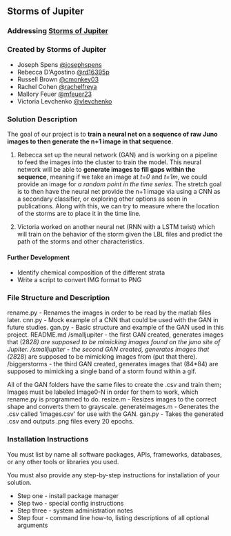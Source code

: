 ## Storms of Jupiter

### Addressing [Storms of Jupiter](https://github.com/amnh/HackTheSolarSystem/wiki/The-Storms-of-Jupiter)

### Created by Storms of Jupiter
* Joseph Spens [@josephspens](https://github.com/josephspens)
* Rebecca D'Agostino [@rd16395p](https://github.com/rd16395p)
* Russell Brown [@cmonkey03](https://github.com/cmonkey03)
* Rachel Cohen [@rachelfreya](https://github.com/rachelfreya)
* Mallory Feuer [@mfeuer23](https://github.com/mfeuer23)
* Victoria Levchenko [@vlevchenko](https://github.com/vlevchenko)

### Solution Description

The goal of our project is to **train a neural net on a sequence of raw Juno images to then generate the n+1 image in that sequence**.

1. Rebecca set up the neural network (GAN) and is working on a pipeline to feed the images into the cluster to train the model. This neural network will be able to **generate images to fill gaps within the sequence**, meaning if we take an image at _t=0_ and _t=1m_, we could provide an image for _a random point in the time series_. The stretch goal is to then have the neural net provide the n+1 image via using a CNN as a secondary classifier, or exploring other options as seen in publications. Along with this, we can try to measure where the location of the storms are to place it in the time line.

2. Victoria worked on another neural net (RNN with a LSTM twist) which will train on the behavior of the storm given the LBL files and predict the path of the storms and other characteristics.

#### Further Development
- Identify chemical composition of the different strata
- Write a script to convert IMG format to PNG

### File Structure and Description

rename.py - Renames the images in order to be read by the matlab files later.
cnn.py - Mock example of a CNN that could be used with the GAN in future studies.
gan.py - Basic structure and example of the GAN used in this project.
README.md
/smalljupiter - the first GAN created, generates images that (28*28) are supposed to be mimicking images found on the juno site of Jupiter.
/smalljupiter - the second GAN created, generates images that (28*28) are supposed to be mimicking images from (put that there).
/biggerstorms - the third GAN created, generates images that (84*84) are supposed to mimicking a single band of a storm found within a gif.

All of the GAN folders have the same files to create the .csv and train them;
Images must be labeled Image0-N in order for them to work, which rename.py is programmed to do.
resize.m - Resizes images to the correct shape and converts them to grayscale.
generateimages.m - Generates the .csv called 'images.csv' for use with the GAN.
gan.py - Takes the generated .csv and outputs .png files every 20 epochs.

### Installation Instructions

You must list by name all software packages, APIs, frameworks, databases, or any other tools or libraries you used.

You must also provide any step-by-step instructions for installation of your solution.
* Step one - install package manager
* Step two - special config instructions
* Step three - system administration notes
* Step four - command line how-to, listing descriptions of all optional arguments
